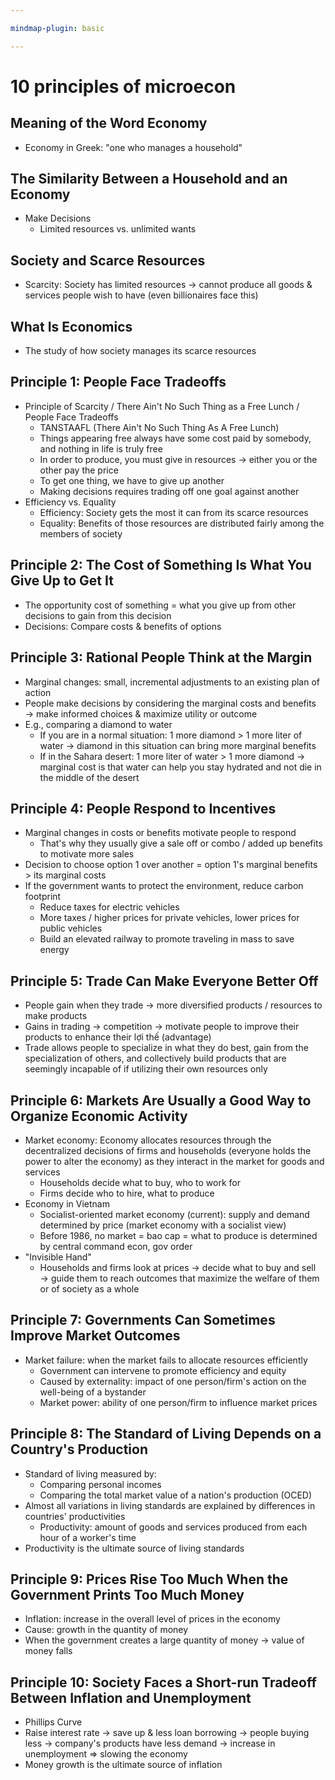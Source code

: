 ```yaml
---

mindmap-plugin: basic

---
```


# 10 principles of microecon

## Meaning of the Word Economy
- Economy in Greek: "one who manages a household"
<!--ID: 1708098042758-->


## The Similarity Between a Household and an Economy
- Make Decisions
	- Limited resources vs. unlimited wants
<!--ID: 1708098042762-->


## Society and Scarce Resources
- Scarcity: Society has limited resources → cannot produce all goods & services people wish to have (even billionaires face this)
<!--ID: 1708098042765-->


## What Is Economics
- The study of how society manages its scarce resources
<!--ID: 1708098042768-->


## Principle 1: People Face Tradeoffs
- Principle of Scarcity / There Ain't No Such Thing as a Free Lunch / People Face Tradeoffs
	- TANSTAAFL (There Ain't No Such Thing As A Free Lunch)
	- Things appearing free always have some cost paid by somebody, and nothing in life is truly free
	- In order to produce, you must give in resources → either you or the other pay the price
	- To get one thing, we have to give up another
	- Making decisions requires trading off one goal against another
- Efficiency vs. Equality
	- Efficiency: Society gets the most it can from its scarce resources
	- Equality: Benefits of those resources are distributed fairly among the members of society
<!--ID: 1708099388730-->


## Principle 2: The Cost of Something Is What You Give Up to Get It
- The opportunity cost of something = what you give up from other decisions to gain from this decision
- Decisions: Compare costs & benefits of options
<!--ID: 1708099388731-->


## Principle 3: Rational People Think at the Margin
- Marginal changes: small, incremental adjustments to an existing plan of action
- People make decisions by considering the marginal costs and benefits → make informed choices & maximize utility or outcome
- E.g., comparing a diamond to water
	- If you are in a normal situation: 1 more diamond > 1 more liter of water → diamond in this situation can bring more marginal benefits
	- If in the Sahara desert: 1 more liter of water > 1 more diamond → marginal cost is that water can help you stay hydrated and not die in the middle of the desert
<!--ID: 1708099388732-->


## Principle 4: People Respond to Incentives
- Marginal changes in costs or benefits motivate people to respond
	- That's why they usually give a sale off or combo / added up benefits to motivate more sales
- Decision to choose option 1 over another = option 1's marginal benefits > its marginal costs
- If the government wants to protect the environment, reduce carbon footprint
	- Reduce taxes for electric vehicles
	- More taxes / higher prices for private vehicles, lower prices for public vehicles
	- Build an elevated railway to promote traveling in mass to save energy
<!--ID: 1708099388733-->


## Principle 5: Trade Can Make Everyone Better Off
- People gain when they trade → more diversified products / resources to make products
- Gains in trading → competition → motivate people to improve their products to enhance their lợi thế (advantage)
- Trade allows people to specialize in what they do best, gain from the specialization of others, and collectively build products that are seemingly incapable of if utilizing their own resources only
<!--ID: 1708099388734-->


## Principle 6: Markets Are Usually a Good Way to Organize Economic Activity
- Market economy: Economy allocates resources through the decentralized decisions of firms and households (everyone holds the power to alter the economy) as they interact in the market for goods and services
	- Households decide what to buy, who to work for
	- Firms decide who to hire, what to produce
- Economy in Vietnam
	- Socialist-oriented market economy (current): supply and demand determined by price (market economy with a socialist view)
	- Before 1986, no market = bao cap = what to produce is determined by central command econ, gov order
- "Invisible Hand"
	- Households and firms look at prices → decide what to buy and sell → guide them to reach outcomes that maximize the welfare of them or of society as a whole
<!--ID: 1708099388736-->


## Principle 7: Governments Can Sometimes Improve Market Outcomes
- Market failure: when the market fails to allocate resources efficiently
	- Government can intervene to promote efficiency and equity
	- Caused by externality: impact of one person/firm's action on the well-being of a bystander
	- Market power: ability of one person/firm to influence market prices
<!--ID: 1708099388737-->


## Principle 8: The Standard of Living Depends on a Country's Production
- Standard of living measured by:
	- Comparing personal incomes
	- Comparing the total market value of a nation's production (OCED)
- Almost all variations in living standards are explained by differences in countries' productivities
	- Productivity: amount of goods and services produced from each hour of a worker's time
- Productivity is the ultimate source of living standards
<!--ID: 1708099388738-->


## Principle 9: Prices Rise Too Much When the Government Prints Too Much Money
- Inflation: increase in the overall level of prices in the economy
- Cause: growth in the quantity of money
- When the government creates a large quantity of money → value of money falls
<!--ID: 1708099388739-->


## Principle 10: Society Faces a Short-run Tradeoff Between Inflation and Unemployment
- Phillips Curve
- Raise interest rate → save up & less loan borrowing → people buying less → company's products have less demand → increase in unemployment => slowing the economy
- Money growth is the ultimate source of inflation
<!--ID: 1708099388740-->
